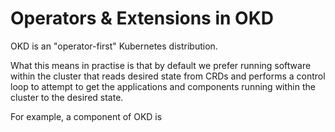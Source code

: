 Operators & Extensions in OKD
===

OKD is an "operator-first" Kubernetes distribution.

What this means in practise is that by default we prefer running software within the cluster
that reads desired state from CRDs and performs a control loop to attempt to get the applications
and components running within the cluster to the desired state.

For example, a component of OKD is 